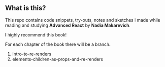 ## What is this?

This repo contains code snippets, try-outs, notes and sketches I made while reading and studying **Advanced React** by **Nadia Makarevich**.

I highly recommend this book!

For each chapter of the book there will be a branch.

1. intro-to-re-renders
2. elements-children-as-props-and-re-renders
